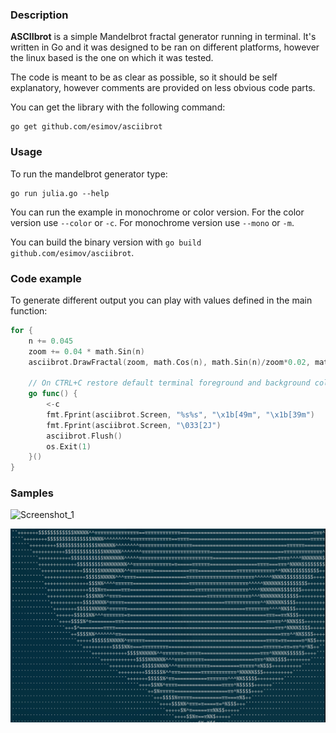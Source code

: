 ### Description

**ASCIIbrot** is a simple Mandelbrot fractal generator running in terminal. 
It's written in Go and it was designed to be ran on different platforms, however the linux based is the one on which it was tested.

The code is meant to be as clear as possible, so it should be self explanatory, however comments are provided on less obvious code parts.  

You can get the library with the following command: 

```
go get github.com/esimov/asciibrot
```

### Usage

To run the mandelbrot generator type:
```
go run julia.go --help
```

You can run the example in monochrome or color version.
For the color version use `--color` or `-c`. For monochrome version use `--mono` or `-m`.

You can build the binary version with `go build github.com/esimov/asciibrot`.

### Code example

To generate different output you can play with values defined in the main function:

```go
for {
    n += 0.045
    zoom += 0.04 * math.Sin(n)
    asciibrot.DrawFractal(zoom, math.Cos(n), math.Sin(n)/zoom*0.02, math.Sin(n), MAX_IT, true, isColor)

    // On CTRL+C restore default terminal foreground and background color
    go func() {
        <-c
        fmt.Fprint(asciibrot.Screen, "%s%s", "\x1b[49m", "\x1b[39m")
        fmt.Fprint(asciibrot.Screen, "\033[2J")
        asciibrot.Flush()
        os.Exit(1)
    }()
}
```

### Samples

![Screenshot_1](https://raw.githubusercontent.com/esimov/asciibrot/master/examples/screenshot_1.png)

![Screenshot_2](https://raw.githubusercontent.com/esimov/asciibrot/master/examples/screenshot_2.png)